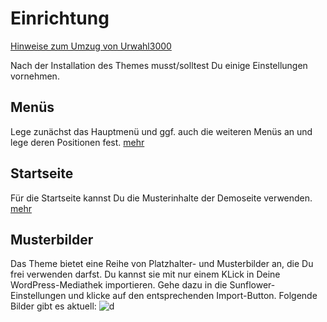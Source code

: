 # Einrichtung

[Hinweise zum Umzug von Urwahl3000](urwahl3000.md) 

Nach der Installation des Themes musst/solltest Du einige Einstellungen vornehmen.

## Menüs
Lege zunächst das Hauptmenü und ggf. auch die weiteren Menüs an und lege deren Positionen fest. [mehr](menus.md)

## Startseite
Für die Startseite kannst Du die Musterinhalte der Demoseite verwenden. [mehr](homepage.md) 

## Musterbilder
Das Theme bietet eine Reihe von Platzhalter- und Musterbilder an, die Du frei verwenden darfst. 
Du kannst sie mit nur einem KLick in Deine WordPress-Mediathek importieren. Gehe dazu in die Sunflower-Einstellungen
und klicke auf den entsprechenden Import-Button.
Folgende Bilder gibt es aktuell:
![d](https://sunflower-theme.de/updateserver/images/thumbnails.jpg) 


